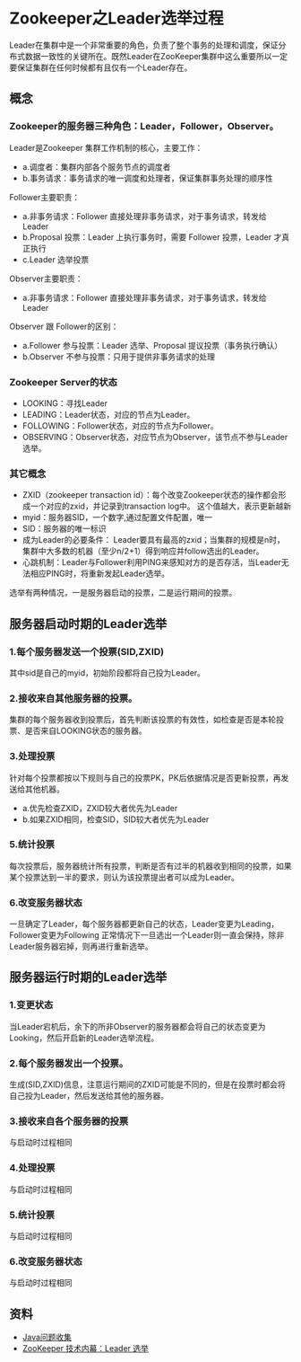 # Zookeeper之Leader选举过程

Leader在集群中是一个非常重要的角色，负责了整个事务的处理和调度，保证分布式数据一致性的关键所在。既然Leader在ZooKeeper集群中这么重要所以一定要保证集群在任何时候都有且仅有一个Leader存在。

## 概念

### Zookeeper的服务器三种角色：Leader，Follower，Observer。

Leader是Zookeeper 集群工作机制的核心，主要工作：

- a.调度者：集群内部各个服务节点的调度者
- b.事务请求：事务请求的唯一调度和处理者，保证集群事务处理的顺序性

Follower主要职责：

- a.非事务请求：Follower 直接处理非事务请求，对于事务请求，转发给 Leader
- b.Proposal 投票：Leader 上执行事务时，需要 Follower 投票，Leader 才真正执行
- c.Leader 选举投票

Observer主要职责：

- a.非事务请求：Follower 直接处理非事务请求，对于事务请求，转发给 Leader

Observer 跟 Follower的区别：

- a.Follower 参与投票：Leader 选举、Proposal 提议投票（事务执行确认）
- b.Observer 不参与投票：只用于提供非事务请求的处理

### Zookeeper Server的状态

- LOOKING：寻找Leader
- LEADING：Leader状态，对应的节点为Leader。
- FOLLOWING：Follower状态，对应的节点为Follower。
- OBSERVING：Observer状态，对应节点为Observer，该节点不参与Leader选举。

### 其它概念

- ZXID（zookeeper transaction id）：每个改变Zookeeper状态的操作都会形成一个对应的zxid，并记录到transaction log中。 这个值越大，表示更新越新
- myid：服务器SID，一个数字,通过配置文件配置，唯一
- SID：服务器的唯一标识
- 成为Leader的必要条件： Leader要具有最高的zxid；当集群的规模是n时，集群中大多数的机器（至少n/2+1）得到响应并follow选出的Leader。
- 心跳机制：Leader与Follower利用PING来感知对方的是否存活，当Leader无法相应PING时，将重新发起Leader选举。

选举有两种情况，一是服务器启动的投票，二是运行期间的投票。

## 服务器启动时期的Leader选举

### 1.每个服务器发送一个投票(SID,ZXID)

其中sid是自己的myid，初始阶段都将自己投为Leader。

### 2.接收来自其他服务器的投票。

集群的每个服务器收到投票后，首先判断该投票的有效性，如检查是否是本轮投票、是否来自LOOKING状态的服务器。

### 3.处理投票

针对每个投票都按以下规则与自己的投票PK，PK后依据情况是否更新投票，再发送给其他机器。

- a.优先检查ZXID，ZXID较大者优先为Leader
- b.如果ZXID相同，检查SID，SID较大者优先为Leader

### 5.统计投票

每次投票后，服务器统计所有投票，判断是否有过半的机器收到相同的投票，如果某个投票达到一半的要求，则认为该投票提出者可以成为Leader。

### 6.改变服务器状态

一旦确定了Leader，每个服务器都更新自己的状态，Leader变更为Leading，Follower变更为Following
正常情况下一旦选出一个Leader则一直会保持，除非Leader服务器宕掉，则再进行重新选举。

## 服务器运行时期的Leader选举

### 1.变更状态

当Leader宕机后，余下的所非Observer的服务器都会将自己的状态变更为Looking，然后开启新的Leader选举流程。

### 2.每个服务器发出一个投票。

生成(SID,ZXID)信息，注意运行期间的ZXID可能是不同的，但是在投票时都会将自己投为Leader，然后发送给其他的服务器。

### 3.接收来自各个服务器的投票

与启动时过程相同

### 4.处理投票

与启动时过程相同

### 5.统计投票

与启动时过程相同

### 6.改变服务器状态

与启动时过程相同

## 资料

- [Java问题收集](https://github.com/smltq/spring-boot-demo/tree/master/java-gather)
- [ZooKeeper 技术内幕：Leader 选举](http://ningg.top/zookeeper-lesson-2-leader-election/)